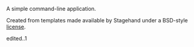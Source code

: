 A simple command-line application.

Created from templates made available by Stagehand under a BSD-style
[license](https://github.com/dart-lang/stagehand/blob/master/LICENSE).

edited..1
